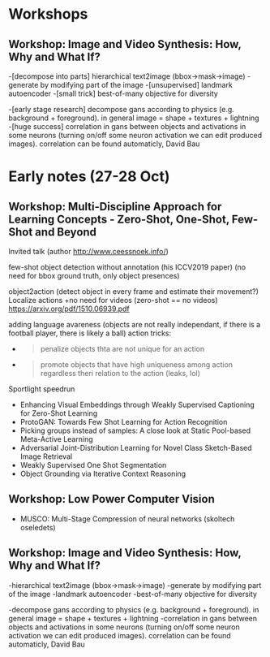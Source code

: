 # Workshops
## Workshop: Image and Video Synthesis: How, Why and What If?
-[decompose into parts] hierarchical text2image (bbox->mask->image)
-generate by modifying part of the image
-[unsupervised] landmark autoencoder
-[small trick] best-of-many objective for diversity

-[early stage research] decompose gans according to physics (e.g. background + foreground). in general image = shape + textures + lightning
-[huge success] correlation in gans between objects and activations in some neurons 
(turning on/off some neuron activation we can edit produced images). 
correlation can be found automaticly, David Bau


# Early notes (27-28 Oct)

## Workshop: Multi-Discipline Approach for Learning Concepts - Zero-Shot, One-Shot, Few-Shot and Beyond

Invited talk (author http://www.ceessnoek.info/)

few-shot object detection without annotation (his ICCV2019 paper) (no need for bbox ground truth, only object presences)

object2action (detect object in every frame and estimate their movement?) Localize actions
+no need for videos (zero-shot == no videos)
https://arxiv.org/pdf/1510.06939.pdf

adding language avareness (objects are not really independant, if there is a football player, there is likely a ball)
action tricks:
- >penalize objects thta are not unique for an action
- >promote objects that have high uniqueness among action regardless theri relation to the action (leaks, lol)

Sportlight speedrun

- Enhancing Visual Embeddings through Weakly Supervised Captioning for Zero-Shot Learning
- ProtoGAN: Towards Few Shot Learning for Action Recognition
- Picking groups instead of samples: A close look at Static Pool-based Meta-Active Learning
- Adversarial Joint-Distribution Learning for Novel Class Sketch-Based Image Retrieval
- Weakly Supervised One Shot Segmentation
- Object Grounding via Iterative Context Reasoning

## Workshop: Low Power Computer Vision

- MUSCO: Multi-Stage Compression of neural networks (skoltech oseledets)


## Workshop: Image and Video Synthesis: How, Why and What If?
-hierarchical text2image (bbox->mask->image)
-generate by modifying part of the image
-landmark autoencoder
-best-of-many objective for diversity

-decompose gans according to physics (e.g. background + foreground). in general image = shape + textures + lightning
-correlation in gans between objects and activations in some neurons (turning on/off some neuron activation we can edit produced images). correlation can be found automaticly, David Bau
